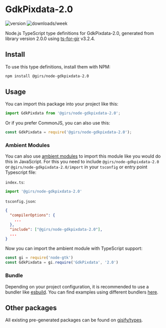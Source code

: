 
# GdkPixdata-2.0

![version](https://img.shields.io/npm/v/@girs/node-gdkpixdata-2.0)
![downloads/week](https://img.shields.io/npm/dw/@girs/node-gdkpixdata-2.0)


Node.js TypeScript type definitions for GdkPixdata-2.0, generated from library version 2.0.0 using [ts-for-gir](https://github.com/gjsify/ts-for-gir) v3.2.4.


## Install

To use this type definitions, install them with NPM:
```bash
npm install @girs/node-gdkpixdata-2.0
```

## Usage

You can import this package into your project like this:
```ts
import GdkPixdata from '@girs/node-gdkpixdata-2.0';
```

Or if you prefer CommonJS, you can also use this:
```ts
const GdkPixdata = require('@girs/node-gdkpixdata-2.0');
```

### Ambient Modules

You can also use [ambient modules](https://github.com/gjsify/ts-for-gir/tree/main/packages/cli#ambient-modules) to import this module like you would do this in JavaScript.
For this you need to include `@girs/node-gdkpixdata-2.0` or `@girs/node-gdkpixdata-2.0/import` in your `tsconfig` or entry point Typescript file:

`index.ts`:
```ts
import '@girs/node-gdkpixdata-2.0'
```

`tsconfig.json`:
```json
{
  "compilerOptions": {
    ...
  },
  "include": ["@girs/node-gdkpixdata-2.0"],
  ...
}
```

Now you can import the ambient module with TypeScript support: 

```ts
const gi = require('node-gtk')
const GdkPixdata = gi.require('GdkPixdata', '2.0')
```


### Bundle

Depending on your project configuration, it is recommended to use a bundler like [esbuild](https://esbuild.github.io/). You can find examples using different bundlers [here](https://github.com/gjsify/ts-for-gir/tree/main/examples).

## Other packages

All existing pre-generated packages can be found on [gjsify/types](https://github.com/gjsify/types).

